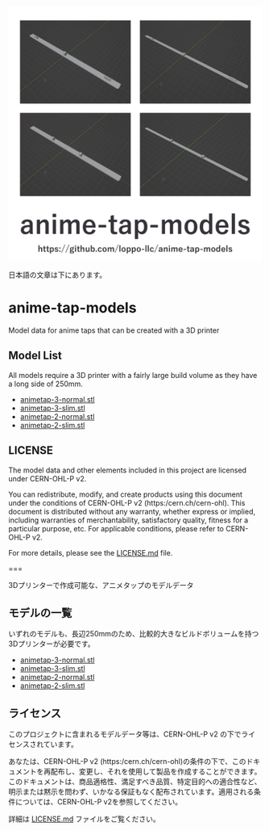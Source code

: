 ![](header.jpg)

日本語の文章は下にあります。


# anime-tap-models

Model data for anime taps that can be created with a 3D printer

## Model List

All models require a 3D printer with a fairly large build volume as they have a long side of 250mm.

- [animetap-3-normal.stl](animetap-2-normal.stl)
- [animetap-3-slim.stl](animetap-2-normal.stl)
- [animetap-2-normal.stl](animetap-2-normal.stl)
- [animetap-2-slim.stl](animetap-2-slim.stl)

## LICENSE

The model data and other elements included in this project are licensed under CERN-OHL-P v2.

You can redistribute, modify, and create products using this document under the conditions of CERN-OHL-P v2 (https:/cern.ch/cern-ohl). This document is distributed without any warranty, whether express or implied, including warranties of merchantability, satisfactory quality, fitness for a particular purpose, etc. For applicable conditions, please refer to CERN-OHL-P v2.

For more details, please see the [LICENSE.md](LICENSE.md) file.


===

3Dプリンターで作成可能な、アニメタップのモデルデータ

## モデルの一覧

いずれのモデルも、長辺250mmのため、比較的大きなビルドボリュームを持つ3Dプリンターが必要です。

- [animetap-3-normal.stl](animetap-2-normal.stl)
- [animetap-3-slim.stl](animetap-2-normal.stl)
- [animetap-2-normal.stl](animetap-2-normal.stl)
- [animetap-2-slim.stl](animetap-2-slim.stl)

## ライセンス

このプロジェクトに含まれるモデルデータ等は、CERN-OHL-P v2 の下でライセンスされています。

あなたは、CERN-OHL-P v2 (https:/cern.ch/cern-ohl)の条件の下で、このドキュメントを再配布し、変更し、それを使用して製品を作成することができます。
このドキュメントは、商品適格性、満足すべき品質、特定目的への適合性など、明示または黙示を問わず、いかなる保証もなく配布されています。適用される条件については、CERN-OHL-P v2を参照してください。

詳細は [LICENSE.md](LICENSE.md) ファイルをご覧ください。
